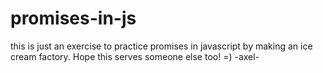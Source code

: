 # promises-in-js
this is just an exercise to practice promises in javascript by making an ice cream factory.
Hope this serves someone else too! =)
-axel-
